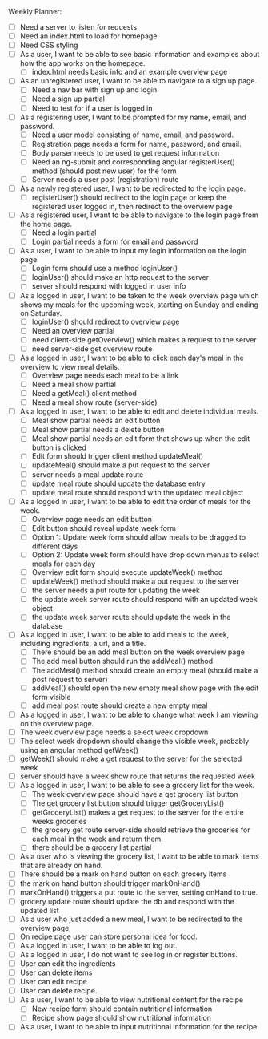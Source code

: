Weekly Planner:
 - [ ] Need a server to listen for requests
 - [ ] Need an index.html to load for homepage
 - [ ] Need CSS styling
- [ ] As a user, I want to be able to see basic information and examples about how the app works on the homepage.
  - [ ] index.html needs basic info and an example overview page
- [ ] As an unregistered user, I want to be able to navigate to a sign up page.
  - [ ] Need a nav bar with sign up and login
  - [ ] Need a sign up partial
  - [ ] Need to test for if a user is logged in
- [ ] As a registering user, I want to be prompted for my name, email, and password.
  - [ ] Need a user model consisting of name, email, and password.
  - [ ] Registration page needs a form for  name, password, and email.
  - [ ] Body parser needs to be used to get request information
  - [ ] Need an ng-submit and corresponding angular registerUser() method (should post new user) for the form
  - [ ] Server needs a user post (registration) route
- [ ] As a newly registered user, I want to be redirected to the login page.
  - [ ] registerUser() should redirect to the login page or keep the registered user logged in, then redirect to the overview page
- [ ] As a registered user, I want to be able to navigate to the login page from the home page.
  - [ ] Need a login partial
  - [ ] Login partial needs a form for email and password
- [ ] As a user, I want to be able to input my login information on the login page.
  - [ ] Login form should use a method loginUser()
  - [ ] loginUser() should make an http request to the server
  - [ ] server should respond with logged in user info
- [ ] As a logged in user, I want to be taken to the week overview page which shows my meals for the upcoming week, starting on Sunday and ending on Saturday.
  - [ ] loginUser() should redirect to overview page
  - [ ] Need an overview partial
  - [ ] need client-side getOverview() which makes a request to the server
  - [ ] need server-side get overview route
- [ ] As a logged in user, I want to be able to click each day's meal in the overview to view meal details.
  - [ ] Overview page needs each meal to be a link
  - [ ] Need a meal show partial
  - [ ] Need a getMeal() client method
  - [ ] Need a meal show route (server-side)
- [ ] As a logged in user, I want to be able to edit and delete individual meals.
  - [ ] Meal show partial needs an edit button
  - [ ] Meal show partial needs a delete button
  - [ ] Meal show partial needs an edit form that shows up when the edit button is clicked
  - [ ] Edit form should trigger client method updateMeal()
  - [ ] updateMeal() should make a put request to the server
  - [ ] server needs a meal update route
  - [ ] update meal route should update the database entry
  - [ ] update meal route should respond with the updated meal object
- [ ] As a logged in user, I want to be able to edit the order of meals for the week.
  - [ ] Overview page needs an edit button
  - [ ] Edit button should reveal update week form
  - [ ] Option 1: Update week form should allow meals to be dragged to different days
  - [ ] Option 2: Update week form should have drop down menus to select meals for each day
  - [ ] Overview edit form should execute updateWeek() method
  - [ ] updateWeek() method should make a put request to the server
  - [ ] the server needs a put route for updating the week
  - [ ] the update week server route should respond with an updated week object
  - [ ] the update week server route should update the week in the database
- [ ] As a logged in user, I want to be able to add meals to the week, including ingredients, a url, and a title.
  - [ ] There should be an add meal button on the week overview page
  - [ ] The add meal button should run the addMeal() method
  - [ ] The addMeal() method should create an empty meal (should make a post request to server)
  - [ ] addMeal() should open the new empty meal show page with the edit form visible
  - [ ] add meal post route should create a new empty meal
- [ ] As a logged in user, I want to be able to change what week I am viewing on the overview page.
 - [ ] The week overview page needs a select week dropdown
 - [ ] The select week dropdown should change the visible week, probably using an angular method getWeek()
 - [ ] getWeek() should make a get request to the server for the selected week
 - [ ] server should have a week show route that returns the requested week
- [ ] As a logged in user, I want to be able to see a grocery list for the week.
  - [ ] The week overview page should have a get grocery list button
  - [ ] The get grocery list button should trigger getGroceryList()
  - [ ] getGroceryList() makes a get request to the server for the entire weeks groceries
  - [ ] the grocery get route server-side should retrieve the groceries for each meal in the week and return them.
  - [ ] there should be a grocery list partial
- [ ] As a user who is viewing the grocery list, I want to be able to mark items that are already on hand.
 - [ ] There should be a mark on hand button on each grocery items
 - [ ] the mark on hand button should trigger markOnHand()
 - [ ] markOnHand() triggers a put route to the server, setting onHand to true.
 - [ ] grocery update route should update the db and respond with the updated list
- [ ] As a user who just added a new meal, I want to be redirected to the overview page.
- [ ] On recipe page user can store personal idea for food.
- [ ] As a logged in user, I want to be able to log out.
- [ ] As a logged in user, I do not want to see log in or register buttons.
- [ ] User can edit the ingredients
- [ ] User can delete items
- [ ] User can edit recipe
- [ ] User can delete recipe.
- [ ] As a user, I want to be able to view nutritional content for the recipe
  - [ ] New recipe form should contain nutritional information
  - [ ] Recipe show page should show nutritional information
- [ ] As a user, I want to be able to input nutritional information for the recipe
